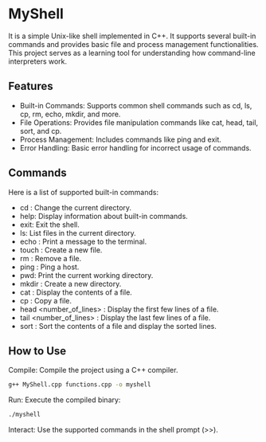 # MyShell
It is a simple Unix-like shell implemented in C++. It supports several built-in commands and provides basic file and process management functionalities. This project serves as a learning tool for understanding how command-line interpreters work.

## Features
- Built-in Commands: Supports common shell commands such as cd, ls, cp, rm, echo, mkdir, and more.
- File Operations: Provides file manipulation commands like cat, head, tail, sort, and cp.
- Process Management: Includes commands like ping and exit.
- Error Handling: Basic error handling for incorrect usage of commands.

## Commands

Here is a list of supported built-in commands:

- cd <directory>: Change the current directory.
- help: Display information about built-in commands.
- exit: Exit the shell.
- ls: List files in the current directory.
- echo <message>: Print a message to the terminal.
- touch <file>: Create a new file.
- rm <file>: Remove a file.
- ping <host>: Ping a host.
- pwd: Print the current working directory.
- mkdir <directory>: Create a new directory.
- cat <file>: Display the contents of a file.
- cp <source> <destination>: Copy a file.
- head <number_of_lines> <file>: Display the first few lines of a file.
- tail <number_of_lines> <file>: Display the last few lines of a file.
- sort <file>: Sort the contents of a file and display the sorted lines.

## How to Use

Compile: Compile the project using a C++ compiler.

```sh
g++ MyShell.cpp functions.cpp -o myshell
```

Run: Execute the compiled binary:

```sh
./myshell
```
Interact: Use the supported commands in the shell prompt (>>).
